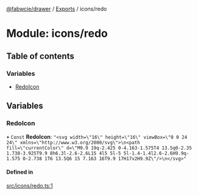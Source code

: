 [@fabwcie/drawer](../README.md) / [Exports](../modules.md) / icons/redo

# Module: icons/redo

## Table of contents

### Variables

- [RedoIcon](icons_redo.md#redoicon)

## Variables

### RedoIcon

• `Const` **RedoIcon**: ``"<svg width=\"16\" height=\"16\" viewBox=\"0 0 24 24\" xmlns=\"http://www.w3.org/2000/svg\">\n<path fill=\"currentColor\" d=\"M9.9 19q-2.425 0-4.163-1.575T4 13.5q0-2.35 1.738-3.925T9.9 8h6.3l-2.6-2.6L15 4l5 5l-5 5l-1.4-1.4l2.6-2.6H9.9q-1.575 0-2.738 1T6 13.5Q6 15 7.163 16T9.9 17H17v2H9.9Z\"/>\n</svg>"``

#### Defined in

[src/icons/redo.ts:1](https://github.com/fabwcie/drawer/blob/21e6e28/src/icons/redo.ts#L1)

